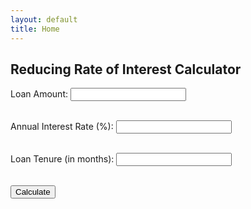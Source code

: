 ```yaml
---
layout: default
title: Home
---
```


## Reducing Rate of Interest Calculator

<label>Loan Amount:</label>
<input type="number" id="loanAmount"><br><br>

<label>Annual Interest Rate (%):</label>
<input type="number" step="0.01" id="interestRate"><br><br>

<label>Loan Tenure (in months):</label>
<input type="number" id="tenure"><br><br>

<button onclick="calculateReducingInterest()">Calculate</button>

<h3 id="result"></h3>

<script>
  function calculateReducingInterest() {
    let P = parseFloat(document.getElementById("loanAmount").value);
    let r = parseFloat(document.getElementById("interestRate").value) / 12 / 100;
    let n = parseInt(document.getElementById("tenure").value);

    let EMI = (P * r * Math.pow((1 + r), n)) / (Math.pow((1 + r), n) - 1);
    let totalPayment = EMI * n;
    let totalInterest = totalPayment - P;

    document.getElementById("result").innerHTML =
      "EMI: ₹" + EMI.toFixed(2) + "<br>Total Interest: ₹" + totalInterest.toFixed(2) + "<br>Total Payment: ₹" + totalPayment.toFixed(2);
  }
</script>
